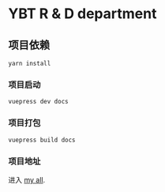 # YBT R & D department

## 项目依赖

```
yarn install
```

### 项目启动

```
vuepress dev docs
```

### 项目打包

```
vuepress build docs
```

### 项目地址

进入 [my all](https://github.com/xilinxia/my-all).
